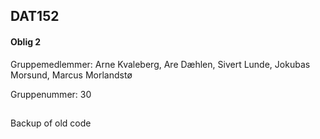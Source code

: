 ## DAT152 

#### Oblig 2

Gruppemedlemmer: Arne Kvaleberg, Are Dæhlen, Sivert Lunde, Jokubas Morsund, Marcus Morlandstø

Gruppenummer: 30

##

Backup of old code
